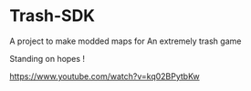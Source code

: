 # Trash-SDK
A project to make modded maps for An extremely trash game

Standing on hopes !

https://www.youtube.com/watch?v=kq02BPytbKw
